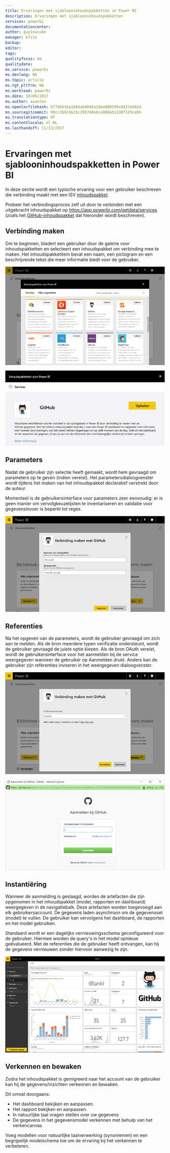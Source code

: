 ```yaml
---
title: Ervaringen met sjablooninhoudspakketten in Power BI
description: Ervaringen met sjablooninhoudspakketten
services: powerbi
documentationcenter: 
author: guyinacube
manager: kfile
backup: 
editor: 
tags: 
qualityfocus: no
qualitydate: 
ms.service: powerbi
ms.devlang: NA
ms.topic: article
ms.tgt_pltfrm: NA
ms.workload: powerbi
ms.date: 10/09/2017
ms.author: asaxton
ms.openlocfilehash: bf7dbb16a1b84ab4045a1de4d80199c8d27e682a
ms.sourcegitcommit: 99cc3b9cb615c2957dde6ca908a51238f129cebb
ms.translationtype: HT
ms.contentlocale: nl-NL
ms.lasthandoff: 11/13/2017
---
```

# <a name="template-content-pack-experiences-in-power-bi"></a>Ervaringen met sjablooninhoudspakketten in Power BI
In deze sectie wordt een typische ervaring voor een gebruiker beschreven die verbinding maakt met een ISV [inhoudspakket](../service-connect-to-services.md). 

Probeer het verbindingsproces zelf uit door te verbinden met een uitgebracht inhoudspakket op https://app.powerbi.com/getdata/services (zoals het [GitHub-inhoudspakket](https://app.powerbi.com/getdata/services/github) dat hieronder wordt beschreven).

## <a name="connect"></a>Verbinding maken
Om te beginnen, bladert een gebruiker door de galerie voor inhoudspakketten en selecteert een inhoudspakket om verbinding mee te maken. Het inhoudspakketitem bevat een naam, een pictogram en een beschrijvende tekst die meer informatie biedt voor de gebruiker.

![verbinding maken](media/template-content-pack-experience/github_data.png)

![verbinding maken](media/template-content-pack-experience/github_connect.png)

## <a name="parameters"></a>Parameters
Nadat de gebruiker zijn selectie heeft gemaakt, wordt hem gevraagd om parameters op te geven (indien vereist). Het parametersdialoogvenster wordt tijdens het maken van het inhoudspakket declaratief verstrekt door de auteur.

Momenteel is de gebruikersinterface voor parameters zeer eenvoudig: er is geen manier om vervolgkeuzelijsten te inventariseren en validatie voor gegevensinvoer is beperkt tot regex.

![parameters](media/template-content-pack-experience/github_params.png)

## <a name="credentials"></a>Referenties
Na het opgeven van de parameters, wordt de gebruiker gevraagd om zich aan te melden.  Als de bron meerdere typen verificatie ondersteunt, wordt de gebruiker gevraagd de juiste optie kiezen. Als de bron OAuth vereist, wordt de gebruikersinterface voor het aanmelden bij de service weergegeven wanneer de gebruiker op Aanmelden drukt.  Anders kan de gebruiker zijn referenties invoeren in het weergegeven dialoogvenster.

![Referenties](media/template-content-pack-experience/github_login.png)

![verbinding maken](media/template-content-pack-experience/github_creds2.png)

## <a name="instantiation"></a>Instantiëring
Wanneer de aanmelding is geslaagd, worden de artefacten die zijn opgenomen in het inhoudspakket (model, rapporten en dashboard) weergegeven in de navigatiebalk.  Deze artefacten worden toegevoegd aan elk gebruikersaccount.  De gegevens laden asynchroon om de gegevensset (model) te vullen.  De gebruiker kan vervolgens het dashboard, de rapporten en het model gebruiken.

Standaard wordt er een dagelijks vernieuwingsschema geconfigureerd voor de gebruiker. Hiermee worden de query's in het model opnieuw geëvalueerd.  Met de referenties die de gebruiker heeft ontvangen, kan hij de gegevens vernieuwen zonder hiervoor aanwezig te zijn.

![Instantiëring](media/template-content-pack-experience/github_dashboard.png)

## <a name="exploration-and-monitoring"></a>Verkennen en bewaken
Zodra het inhoudspakket is gemigreerd naar het account van de gebruiker kan hij de gegevens/inzichten verkennen en bewaken.

Dit omvat doorgaans:

* Het dashboard bekijken en aanpassen.
* Het rapport bekijken en aanpassen.
* In natuurlijke taal vragen stellen over uw gegevens
* De gegevens in het gegevensmodel verkennen met behulp van het verkencanvas

Voeg modellen voor natuurlijke taalverwerking (synoniemen) en een begrijpelijk modelschema toe om de ervaring bij het verkennen te verbeteren.

